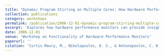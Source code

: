 ```yaml
---
title: "Dynamic Program Stirring on Multiple Cores: How Hardware Performance Monitors Can Help Regulate Performance, Power, and Temperature Simultaneously"
collection: publications
category: workshops
permalink: /publication/2006-12-01-dynamic-program-stirring-multiple-cores
excerpt: 'Explores how hardware performance monitors can provide insights into software-hardware interaction to regulate performance, power, and temperature simultaneously on multicore platforms through dynamic adaptation.'
date: 2006-12-01
venue: 'Workshop on Functionality of Hardware Performance Monitors'
paperurl: ''
citation: 'Curtis-Maury, M., Nikolopoulos, D. S., & Antonopoulos, C. D. (2006). &quot;Dynamic Program Stirring on Multiple Cores: How Hardware Performance Monitors Can Help Regulate Performance, Power, and Temperature Simultaneously.&quot; In <i>Proc. of the Second Workshop on Functionality of Hardware Performance Monitors</i>.'
---
```

